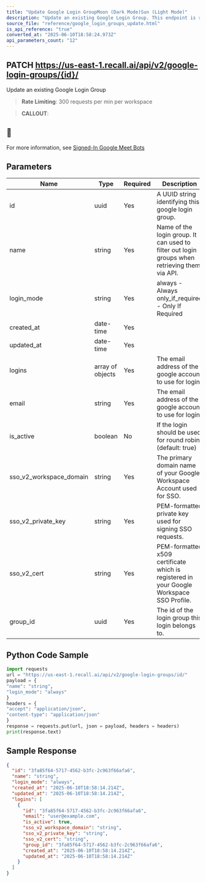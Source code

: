 ```yaml
---
title: "Update Google Login GroupMoon (Dark Mode)Sun (Light Mode)"
description: "Update an existing Google Login Group. This endpoint is rate limited to: 300 requests per min per workspace"
source_file: "reference/google_login_groups_update.html"
is_api_reference: "true"
converted_at: "2025-06-10T18:58:24.973Z"
api_parameters_count: "12"
---
```

## PATCH https://us-east-1.recall.ai/api/v2/google-login-groups/{id}/

Update an existing Google Login Group

> **Rate Limiting**: 300 requests per min per workspace

> **CALLOUT**:

## 📘

For more information, see [Signed-In Google Meet Bots](/docs/google-meet-login-getting-started.md)
## Parameters

| Name | Type | Required | Description |
| --- | --- | --- | --- |
| id | uuid | Yes | A UUID string identifying this google login group. |
| name | string | Yes | Name of the login group. It can used to filter out login groups when retrieving them via API. |
| login_mode | string | Yes | always - Always only_if_required - Only If Required |
| created_at | date-time | Yes |  |
| updated_at | date-time | Yes |  |
| logins | array of objects | Yes | The email address of the google account to use for login. |
| email | string | Yes | The email address of the google account to use for login. |
| is_active | boolean | No | If the login should be used for round robin. (default: true) |
| sso_v2_workspace_domain | string | Yes | The primary domain name of your Google Workspace Account used for SSO. |
| sso_v2_private_key | string | Yes | PEM-formatted private key used for signing SSO requests. |
| sso_v2_cert | string | Yes | PEM-formatted x509 certificate which is registered in your Google Workspace SSO Profile. |
| group_id | uuid | Yes | The id of the login group this login belongs to. |

## Python Code Sample

```python
import requests
url = "https://us-east-1.recall.ai/api/v2/google-login-groups/id/"
payload = {
"name": "string",
"login_mode": "always"
}
headers = {
"accept": "application/json",
"content-type": "application/json"
}
response = requests.put(url, json = payload, headers = headers)
print(response.text)
```

## Sample Response

```json
{
  "id": "3fa85f64-5717-4562-b3fc-2c963f66afa6",
  "name": "string",
  "login_mode": "always",
  "created_at": "2025-06-10T18:58:14.214Z",
  "updated_at": "2025-06-10T18:58:14.214Z",
  "logins": [
    {
      "id": "3fa85f64-5717-4562-b3fc-2c963f66afa6",
      "email": "user@example.com",
      "is_active": true,
      "sso_v2_workspace_domain": "string",
      "sso_v2_private_key": "string",
      "sso_v2_cert": "string",
      "group_id": "3fa85f64-5717-4562-b3fc-2c963f66afa6",
      "created_at": "2025-06-10T18:58:14.214Z",
      "updated_at": "2025-06-10T18:58:14.214Z"
    }
  ]
}
```
